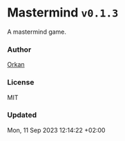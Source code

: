 # Mastermind `v0.1.3`

A mastermind game.

### Author

[Orkan](https://github.com/orkan)

### License

MIT

### Updated

Mon, 11 Sep 2023 12:14:22 +02:00
